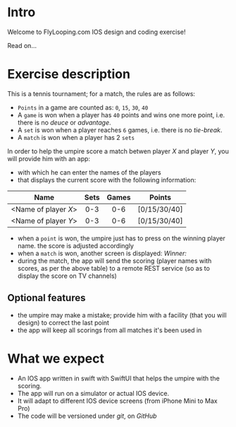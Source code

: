 # Intro
Welcome to FlyLooping.com IOS design and coding exercise!

Read on…

# Exercise description
This is a tennis tournament; for a match, the rules are as follows:
- `Points` in a game are counted as: `0`, `15`, `30`, `40`
- A `game` is won when a player has `40` points and wins one more point, i.e. there is no _deuce_ or _advantage_.
- A `set` is won when a player reaches `6` games, i.e. there is no _tie-break_.
- A `match` is won when a player has 2 `sets`

In order to help the umpire score a match betwen player *X* and player *Y*, you will provide him with an app:
- with which he can enter the names of the players
- that displays the current score with the following information:

| Name                | Sets | Games | Points       |
|:-------------------:|:----:|:-----:|:------------:|
| <Name of player *X*> | 0-3  | 0-6   | [0/15/30/40] |
| <Name of player *Y*> | 0-3  | 0-6   | [0/15/30/40] |

- when a `point` is won, the umpire just has to press on the winning player name. the score is adjusted accordingly
- when a `match` is won, another screen is displayed:
*Winner: <Name of winning player>*
- during the match, the app will send the scoring (player names with scores, as per the above table) to a remote REST service (so as to display the score on TV channels)

## Optional features
- the umpire may make a mistake; provide him with a facility (that you will design) to correct the last point
- the app will keep all scorings from all matches it's been used in

# What we expect
- An IOS app written in swift with SwiftUI that helps the umpire with the scoring.
- The app will run on a simulator or actual IOS device.
- It will adapt to different IOS device screens (from iPhone Mini to Max Pro)
- The code will be versioned under _git_, on _GitHub_
